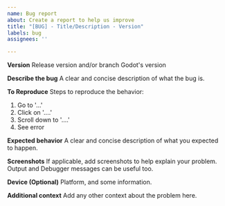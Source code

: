 ```yaml
---
name: Bug report
about: Create a report to help us improve
title: "[BUG] - Title/Description - Version"
labels: bug
assignees: ''

---
```


**Version**
Release version and/or branch
Godot's version


**Describe the bug**
A clear and concise description of what the bug is.


**To Reproduce**
Steps to reproduce the behavior:
1. Go to '...'
2. Click on '....'
3. Scroll down to '....'
4. See error


**Expected behavior**
A clear and concise description of what you expected to happen.


**Screenshots**
If applicable, add screenshots to help explain your problem.
Output and Debugger messages can be useful too.


**Device (Optional)**
Platform, and some information.


**Additional context**
Add any other context about the problem here.
